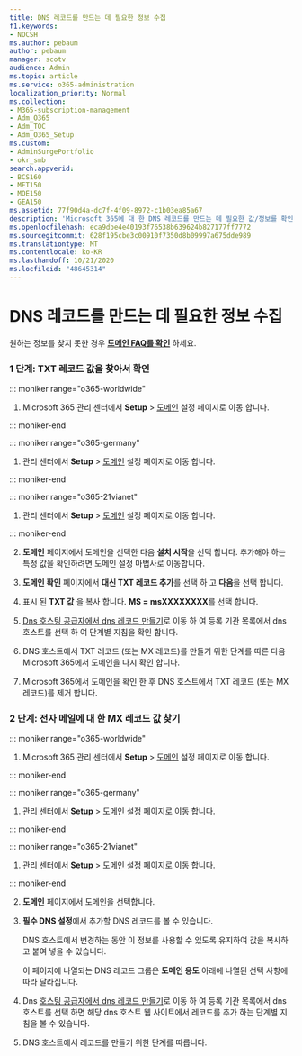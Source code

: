 ```yaml
---
title: DNS 레코드를 만드는 데 필요한 정보 수집
f1.keywords:
- NOCSH
ms.author: pebaum
author: pebaum
manager: scotv
audience: Admin
ms.topic: article
ms.service: o365-administration
localization_priority: Normal
ms.collection:
- M365-subscription-management
- Adm_O365
- Adm_TOC
- Adm_O365_Setup
ms.custom:
- AdminSurgePortfolio
- okr_smb
search.appverid:
- BCS160
- MET150
- MOE150
- GEA150
ms.assetid: 77f90d4a-dc7f-4f09-8972-c1b03ea85a67
description: 'Microsoft 365에 대 한 DNS 레코드를 만드는 데 필요한 값/정보를 확인 하는 방법을 설명 합니다. '
ms.openlocfilehash: eca9dbe4e40193f76538b639624b827177ff7772
ms.sourcegitcommit: 628f195cbe3c00910f7350d8b09997a675dde989
ms.translationtype: MT
ms.contentlocale: ko-KR
ms.lasthandoff: 10/21/2020
ms.locfileid: "48645314"
---
```

# <a name="gather-the-information-you-need-to-create-dns-records"></a>DNS 레코드를 만드는 데 필요한 정보 수집

 원하는 정보를 찾지 못한 경우 **[도메인 FAQ를 확인](../setup/domains-faq.md)** 하세요. 
  
### <a name="step-1-find-the-txt-record-value-and-verify"></a>1 단계: TXT 레코드 값을 찾아서 확인

::: moniker range="o365-worldwide"

1. Microsoft 365 관리 센터에서 **Setup** \> <a href="https://go.microsoft.com/fwlink/p/?linkid=834818" target="_blank">도메인</a> 설정 페이지로 이동 합니다.

::: moniker-end

::: moniker range="o365-germany"

1. 관리 센터에서 **Setup** > <a href="https://go.microsoft.com/fwlink/p/?linkid=854615" target="_blank">도메인</a> 설정 페이지로 이동 합니다.

::: moniker-end

::: moniker range="o365-21vianet"

1. 관리 센터에서 **Setup** > <a href="https://go.microsoft.com/fwlink/p/?linkid=2007048" target="_blank">도메인</a> 설정 페이지로 이동 합니다.

::: moniker-end
    
2. **도메인** 페이지에서 도메인을 선택한 다음 **설치 시작**을 선택 합니다. 추가해야 하는 특정 값을 확인하려면 도메인 설정 마법사로 이동합니다.
    
3. **도메인 확인** 페이지에서 **대신 TXT 레코드 추가**를 선택 하 고 **다음**을 선택 합니다.
    
4. 표시 된 **TXT 값** 을 복사 합니다. **MS = msXXXXXXXX**를 선택 합니다. 
    
5. [Dns 호스팅 공급자에서 dns 레코드 만들기](create-dns-records-at-any-dns-hosting-provider.md)로 이동 하 여 등록 기관 목록에서 dns 호스트를 선택 하 여 단계별 지침을 확인 합니다.
    
6. DNS 호스트에서 TXT 레코드 (또는 MX 레코드)를 만들기 위한 단계를 따른 다음 Microsoft 365에서 도메인을 다시 확인 합니다.

7. Microsoft 365에서 도메인을 확인 한 후 DNS 호스트에서 TXT 레코드 (또는 MX 레코드)를 제거 합니다.
    
### <a name="step-2-find-the-mx-record-value-for-email-and-more"></a>2 단계: 전자 메일에 대 한 MX 레코드 값 찾기

::: moniker range="o365-worldwide"

1. Microsoft 365 관리 센터에서 **Setup** \> <a href="https://go.microsoft.com/fwlink/p/?linkid=834818" target="_blank">도메인</a> 설정 페이지로 이동 합니다.

::: moniker-end
    
::: moniker range="o365-germany"

1. 관리 센터에서 **Setup** > <a href="https://go.microsoft.com/fwlink/p/?linkid=854615" target="_blank">도메인</a> 설정 페이지로 이동 합니다.

::: moniker-end

::: moniker range="o365-21vianet"

1. 관리 센터에서 **Setup** > <a href="https://go.microsoft.com/fwlink/p/?linkid=2007048" target="_blank">도메인</a> 설정 페이지로 이동 합니다.

::: moniker-end
    
2. **도메인** 페이지에서 도메인을 선택합니다. 
    
3. **필수 DNS 설정**에서 추가할 DNS 레코드를 볼 수 있습니다.
    
    DNS 호스트에서 변경하는 동안 이 정보를 사용할 수 있도록 유지하여 값을 복사하고 붙여 넣을 수 있습니다.
    
    이 페이지에 나열되는 DNS 레코드 그룹은 **도메인 용도** 아래에 나열된 선택 사항에 따라 달라집니다.
    
4. Dns [호스팅 공급자에서 dns 레코드 만들기](create-dns-records-at-any-dns-hosting-provider.md)로 이동 하 여 등록 기관 목록에서 dns 호스트를 선택 하면 해당 dns 호스트 웹 사이트에서 레코드를 추가 하는 단계별 지침을 볼 수 있습니다.
    
5. DNS 호스트에서 레코드를 만들기 위한 단계를 따릅니다.
